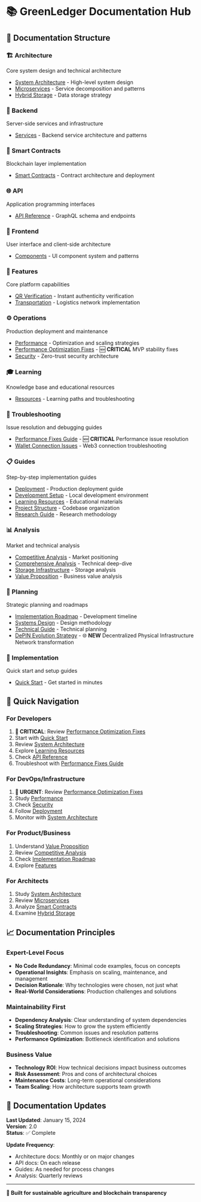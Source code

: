 # 📚 GreenLedger Documentation Hub

## 🎯 Documentation Structure

### **🏗️ Architecture**
Core system design and technical architecture
- [System Architecture](./architecture/SYSTEM_ARCHITECTURE.md) - High-level system design
- [Microservices](./architecture/MICROSERVICES.md) - Service decomposition and patterns
- [Hybrid Storage](./architecture/HYBRID_STORAGE.md) - Data storage strategy

### **🔧 Backend**
Server-side services and infrastructure
- [Services](./backend/SERVICES.md) - Backend service architecture and patterns

### **📜 Smart Contracts**
Blockchain layer implementation
- [Smart Contracts](./contracts/SMART_CONTRACTS.md) - Contract architecture and deployment

### **🌐 API**
Application programming interfaces
- [API Reference](./api/API_REFERENCE.md) - GraphQL schema and endpoints

### **🎨 Frontend**
User interface and client-side architecture
- [Components](./frontend/COMPONENTS.md) - UI component system and patterns

### **🚀 Features**
Core platform capabilities
- [QR Verification](./features/QR_VERIFICATION.md) - Instant authenticity verification
- [Transportation](./features/TRANSPORTATION.md) - Logistics network implementation

### **⚙️ Operations**
Production deployment and maintenance
- [Performance](./operations/PERFORMANCE.md) - Optimization and scaling strategies
- [Performance Optimization Fixes](./operations/PERFORMANCE_OPTIMIZATION_FIXES.md) - 🆕 **CRITICAL** MVP stability fixes
- [Security](./operations/SECURITY.md) - Zero-trust security architecture

### **🎓 Learning**
Knowledge base and educational resources
- [Resources](./learning/RESOURCES.md) - Learning paths and troubleshooting

### **🔧 Troubleshooting**
Issue resolution and debugging guides
- [Performance Fixes Guide](./troubleshooting/PERFORMANCE_FIXES_GUIDE.md) - 🆕 **CRITICAL** Performance issue resolution
- [Wallet Connection Issues](./troubleshooting/WALLET_CONNECTION_RACE_CONDITION_FIX.md) - Web3 connection troubleshooting

### **📋 Guides**
Step-by-step implementation guides
- [Deployment](./guides/DEPLOYMENT.md) - Production deployment guide
- [Development Setup](./guides/DEVELOPMENT_SETUP.md) - Local development environment
- [Learning Resources](./guides/LEARNING_RESOURCES.md) - Educational materials
- [Project Structure](./guides/PROJECT_STRUCTURE.md) - Codebase organization
- [Research Guide](./guides/RESEARCH_GUIDE.md) - Research methodology

### **📊 Analysis**
Market and technical analysis
- [Competitive Analysis](./analysis/COMPETITIVE_ANALYSIS.md) - Market positioning
- [Comprehensive Analysis](./analysis/COMPREHENSIVE_ANALYSIS_REPORT.md) - Technical deep-dive
- [Storage Infrastructure](./analysis/HYBRID_STORAGE_INFRASTRUCTURE_REPORT.md) - Storage analysis
- [Value Proposition](./analysis/PLATFORM_VALUE_PROPOSITION.md) - Business value analysis

### **📅 Planning**
Strategic planning and roadmaps
- [Implementation Roadmap](./planning/IMPLEMENTATION_ROADMAP.md) - Development timeline
- [Systems Design](./planning/SYSTEMS_DESIGN.md) - Design methodology
- [Technical Guide](./planning/TECHNICAL_GUIDE.md) - Technical planning
- [DePIN Evolution Strategy](./planning/DEPIN_EVOLUTION_STRATEGY.md) - 🌐 **NEW** Decentralized Physical Infrastructure Network transformation

### **🔧 Implementation**
Quick start and setup guides
- [Quick Start](./implementation/QUICK_START.md) - Get started in minutes

## 🎯 Quick Navigation

### **For Developers**
1. **🚨 CRITICAL**: Review [Performance Optimization Fixes](./operations/PERFORMANCE_OPTIMIZATION_FIXES.md)
2. Start with [Quick Start](./implementation/QUICK_START.md)
3. Review [System Architecture](./architecture/SYSTEM_ARCHITECTURE.md)
4. Explore [Learning Resources](./learning/RESOURCES.md)
5. Check [API Reference](./api/API_REFERENCE.md)
6. Troubleshoot with [Performance Fixes Guide](./troubleshooting/PERFORMANCE_FIXES_GUIDE.md)

### **For DevOps/Infrastructure**
1. **🚨 URGENT**: Review [Performance Optimization Fixes](./operations/PERFORMANCE_OPTIMIZATION_FIXES.md)
2. Study [Performance](./operations/PERFORMANCE.md)
3. Check [Security](./operations/SECURITY.md)
4. Follow [Deployment](./guides/DEPLOYMENT.md)
5. Monitor with [System Architecture](./architecture/SYSTEM_ARCHITECTURE.md)

### **For Product/Business**
1. Understand [Value Proposition](./analysis/PLATFORM_VALUE_PROPOSITION.md)
2. Review [Competitive Analysis](./analysis/COMPETITIVE_ANALYSIS.md)
3. Check [Implementation Roadmap](./planning/IMPLEMENTATION_ROADMAP.md)
4. Explore [Features](./features/)

### **For Architects**
1. Study [System Architecture](./architecture/SYSTEM_ARCHITECTURE.md)
2. Review [Microservices](./architecture/MICROSERVICES.md)
3. Analyze [Smart Contracts](./contracts/SMART_CONTRACTS.md)
4. Examine [Hybrid Storage](./architecture/HYBRID_STORAGE.md)

## 📈 Documentation Principles

### **Expert-Level Focus**
- **No Code Redundancy**: Minimal code examples, focus on concepts
- **Operational Insights**: Emphasis on scaling, maintenance, and management
- **Decision Rationale**: Why technologies were chosen, not just what
- **Real-World Considerations**: Production challenges and solutions

### **Maintainability First**
- **Dependency Analysis**: Clear understanding of system dependencies
- **Scaling Strategies**: How to grow the system efficiently
- **Troubleshooting**: Common issues and resolution patterns
- **Performance Optimization**: Bottleneck identification and solutions

### **Business Value**
- **Technology ROI**: How technical decisions impact business outcomes
- **Risk Assessment**: Pros and cons of architectural choices
- **Maintenance Costs**: Long-term operational considerations
- **Team Scaling**: How architecture supports team growth

## 🔄 Documentation Updates

**Last Updated**: January 15, 2024  
**Version**: 2.0  
**Status**: ✅ Complete

**Update Frequency**: 
- Architecture docs: Monthly or on major changes
- API docs: On each release
- Guides: As needed for process changes
- Analysis: Quarterly reviews

---

**🌱 Built for sustainable agriculture and blockchain transparency**